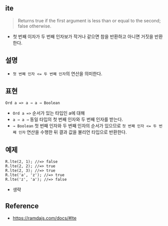 ## ite
> Returns true if the first argument is less than or equal to the second; false otherwise.
- 첫 번째 이자가 두 번째 인자보가 작거나 같으면 참을 반환하고 아니면 거짓을 반환한다.

## 설명
- `첫 번째 인자 <= 두 번째 인자`의 연산을 의미한다.

## 표현
```
Ord a => a → a → Boolean
```
- `Ord a =>` 순서가 있는 타입인 a에 대해 
- `a → a →` 동일 타입의 첫 번째 인자와 두 번째 인자를 받는다.
- `→ Boolean` 첫 번째 인자와 두 번째 인자의 순서가 있으므로 `첫 번째 인자 <= 두 번째 인자` 연산을 수행한 뒤 결과 값을 불리언 타입으로 반환한다.

## 예제
```
R.lte(2, 1); //=> false
R.lte(2, 2); //=> true
R.lte(2, 3); //=> true
R.lte('a', 'z'); //=> true
R.lte('z', 'a'); //=> false
```
- 생략

## Reference
- https://ramdajs.com/docs/#lte
